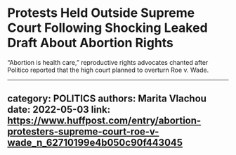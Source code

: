 # Protests Held Outside Supreme Court Following Shocking Leaked Draft About Abortion Rights

“Abortion is health care,” reproductive rights advocates chanted after Politico reported that the high court planned to overturn Roe v. Wade.

---
category: POLITICS
authors: Marita Vlachou
date: 2022-05-03
link: https://www.huffpost.com/entry/abortion-protesters-supreme-court-roe-v-wade_n_62710199e4b050c90f443045
---

